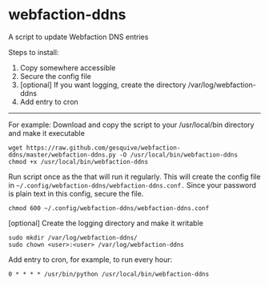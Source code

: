 webfaction-ddns
====================

A script to update Webfaction DNS entries

Steps to install:

1. Copy somewhere accessible
2. Secure the config file
2. [optional] If you want logging, create the directory /var/log/webfaction-ddns
3. Add entry to cron

----
For example:
Download and copy the script to your /usr/local/bin directory and make it executable
```
wget https://raw.github.com/gesquive/webfaction-ddns/master/webfaction-ddns.py -O /usr/local/bin/webfaction-ddns
chmod +x /usr/local/bin/webfaction-ddns
```

Run script once as the <user> that will run it regularly. This will create the
config file in `~/.config/webfaction-ddns/webfaction-ddns.conf.`
Since your password is plain text in this config, secure the file.
```
chmod 600 ~/.config/webfaction-ddns/webfaction-ddns.conf
```

[optional] Create the logging directory and make it writable

```
sudo mkdir /var/log/webfaction-ddns/
sudo chown <user>:<user> /var/log/webfaction-ddns
```

Add entry to cron, for example, to run every hour:
```
0 * * * * /usr/bin/python /usr/local/bin/webfaction-ddns
```

